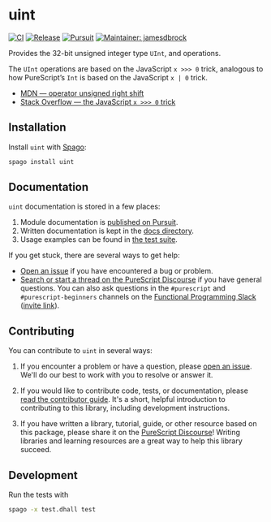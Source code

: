 # uint

[![CI](https://github.com/purescript-contrib/purescript-uint/workflows/CI/badge.svg?branch=main)](https://github.com/purescript-contrib/purescript-uint/actions?query=workflow%3ACI+branch%3Amain)
[![Release](https://img.shields.io/github/release/purescript-contrib/purescript-uint.svg)](https://github.com/purescript-contrib/purescript-uint/releases)
[![Pursuit](https://pursuit.purescript.org/packages/purescript-uint/badge)](https://pursuit.purescript.org/packages/purescript-uint)
[![Maintainer: jamesdbrock](https://img.shields.io/badge/maintainer-jamesdbrock-teal.svg)](https://github.com/jamesdbrock)

Provides the 32-bit unsigned integer type `UInt`, and operations.

The `UInt` operations are
based on the JavaScript `x >>> 0` trick, analogous to how
PureScript’s `Int` is based on the JavaScript `x | 0` trick.

* [MDN — operator unsigned right shift](https://developer.mozilla.org/en-US/docs/Web/JavaScript/Reference/Operators/Unsigned_right_shift)
* [Stack Overflow — the JavaScript `x >>> 0` trick](https://stackoverflow.com/questions/1822350/what-is-the-javascript-operator-and-how-do-you-use-it)

## Installation

Install `uint` with [Spago](https://github.com/purescript/spago):

```sh
spago install uint
```

## Documentation

`uint` documentation is stored in a few places:

1. Module documentation is [published on Pursuit](https://pursuit.purescript.org/packages/purescript-uint).
2. Written documentation is kept in the [docs directory](./docs).
3. Usage examples can be found in [the test suite](./test).

If you get stuck, there are several ways to get help:

- [Open an issue](https://github.com/purescript-contrib/purescript-uint/issues) if you have encountered a bug or problem.
- [Search or start a thread on the PureScript Discourse](https://discourse.purescript.org) if you have general questions. You can also ask questions in the `#purescript` and `#purescript-beginners` channels on the [Functional Programming Slack](https://functionalprogramming.slack.com) ([invite link](https://fpchat-invite.herokuapp.com/)).

## Contributing

You can contribute to `uint` in several ways:

1. If you encounter a problem or have a question, please [open an issue](https://github.com/purescript-contrib/purescript-uint/issues). We'll do our best to work with you to resolve or answer it.

2. If you would like to contribute code, tests, or documentation, please [read the contributor guide](./CONTRIBUTING.md). It's a short, helpful introduction to contributing to this library, including development instructions.

3. If you have written a library, tutorial, guide, or other resource based on this package, please share it on the [PureScript Discourse](https://discourse.purescript.org)! Writing libraries and learning resources are a great way to help this library succeed.

## Development

Run the tests with

```sh
spago -x test.dhall test
```
